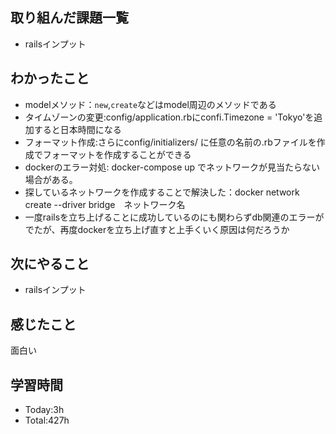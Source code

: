 ## 取り組んだ課題一覧
- railsインプット
## わかったこと
- modelメソッド：`new`,`create`などはmodel周辺のメソッドである
- タイムゾーンの変更:config/application.rbにconfi.Timezone = 'Tokyo'を追加すると日本時間になる
- フォーマット作成:さらにconfig/initializers/ に任意の名前の.rbファイルを作成でフォーマットを作成することができる
- dockerのエラー対処: docker-compose up でネットワークが見当たらない場合がある。
- 探しているネットワークを作成することで解決した：docker network create --driver bridge　ネットワーク名
- 一度railsを立ち上げることに成功しているのにも関わらずdb関連のエラーがでたが、再度dockerを立ち上げ直すと上手くいく原因は何だろうか
## 次にやること
- railsインプット
## 感じたこと
面白い
## 学習時間
- Today:3h
- Total:427h
